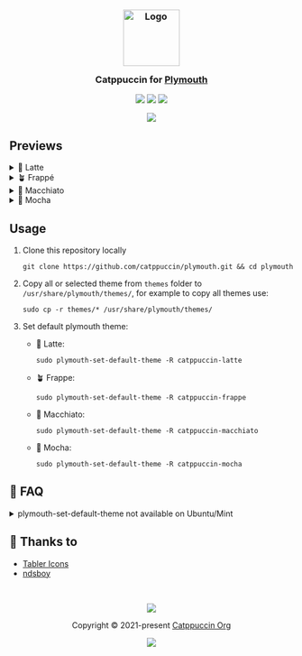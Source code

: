 <h3 align="center">
	<img src="https://raw.githubusercontent.com/catppuccin/catppuccin/main/assets/logos/exports/1544x1544_circle.png" width="100" alt="Logo"/><br/>
	<img src="https://raw.githubusercontent.com/catppuccin/catppuccin/main/assets/misc/transparent.png" height="30" width="0px"/>
	Catppuccin for <a href="https://www.freedesktop.org/wiki/Software/Plymouth/">Plymouth</a>
	<img src="https://raw.githubusercontent.com/catppuccin/catppuccin/main/assets/misc/transparent.png" height="30" width="0px"/>
</h3>

<p align="center">
	<a href="https://github.com/catppuccin/plymouth/stargazers"><img src="https://img.shields.io/github/stars/catppuccin/plymouth?colorA=363a4f&colorB=b7bdf8&style=for-the-badge"></a>
	<a href="https://github.com/catppuccin/plymouth/issues"><img src="https://img.shields.io/github/issues/catppuccin/plymouth?colorA=363a4f&colorB=f5a97f&style=for-the-badge"></a>
	<a href="https://github.com/catppuccin/plymouth/contributors"><img src="https://img.shields.io/github/contributors/catppuccin/plymouth?colorA=363a4f&colorB=a6da95&style=for-the-badge"></a>
</p>

<p align="center">
	<img src="https://github.com/catppuccin/plymouth/blob/main/assets/preview.webp"/>
</p>

## Previews

<details>
<summary>🌻 Latte</summary>
<img src="https://github.com/catppuccin/plymouth/blob/main/assets/latte.webp"/>
</details>
<details>
<summary>🪴 Frappé</summary>
<img src="https://github.com/catppuccin/plymouth/blob/main/assets/frappe.webp"/>
</details>
<details>
<summary>🌺 Macchiato</summary>
<img src="https://github.com/catppuccin/plymouth/blob/main/assets/macchiato.webp"/>
</details>
<details>
<summary>🌿 Mocha</summary>
<img src="https://github.com/catppuccin/plymouth/blob/main/assets/mocha.webp"/>
</details>

## Usage

1. Clone this repository locally

   ```shell
   git clone https://github.com/catppuccin/plymouth.git && cd plymouth
   ```

2. Copy all or selected theme from `themes` folder to `/usr/share/plymouth/themes/`, for example to copy all themes use:

   ```shell
   sudo cp -r themes/* /usr/share/plymouth/themes/
   ```

3. Set default plymouth theme:

   - 🌻 Latte:

     ```shell
     sudo plymouth-set-default-theme -R catppuccin-latte
     ```

   - 🪴 Frappe:

     ```shell
     sudo plymouth-set-default-theme -R catppuccin-frappe
     ```

   - 🌺 Macchiato:

     ```shell
     sudo plymouth-set-default-theme -R catppuccin-macchiato
     ```

   - 🌿 Mocha:

     ```shell
     sudo plymouth-set-default-theme -R catppuccin-mocha
     ```

## 🙋 FAQ

<details>
<summary>plymouth-set-default-theme not available on Ubuntu/Mint</summary>

Some distributions use `update-alternatives` for setting the plymouth theme. After step 1 and 2, perform the following actions:

3. Install the themes:

   ```shell
   sudo update-alternatives --install /usr/share/plymouth/themes/default.plymouth default.plymouth /usr/share/plymouth/themes/catppuccin-latte/catppuccin-latte.plymouth 200
   sudo update-alternatives --install /usr/share/plymouth/themes/default.plymouth default.plymouth /usr/share/plymouth/themes/catppuccin-frappe/catppuccin-frappe.plymouth 200
   sudo update-alternatives --install /usr/share/plymouth/themes/default.plymouth default.plymouth /usr/share/plymouth/themes/catppuccin-macchiato/catppuccin-macchiato.plymouth 200
   sudo update-alternatives --install /usr/share/plymouth/themes/default.plymouth default.plymouth /usr/share/plymouth/themes/catppuccin-mocha/catppuccin-mocha.plymouth 200
   ```

4. Set the default theme interactively:

   ```shell
   sudo update-alternatives --config default.plymouth
   ```

5. Rebuild the initramfs:

   ```shell
   sudo update-initramfs -u
   ```

</details>

## 💝 Thanks to

- [Tabler Icons](https://tabler-icons.io/)
- [ndsboy](https://github.com/ndsboy)

&nbsp;

<p align="center">
	<img src="https://raw.githubusercontent.com/catppuccin/catppuccin/main/assets/footers/gray0_ctp_on_line.svg?sanitize=true" />
</p>

<p align="center">
	Copyright &copy; 2021-present <a href="https://github.com/catppuccin" target="_blank">Catppuccin Org</a>
</p>

<p align="center">
	<a href="https://github.com/catppuccin/catppuccin/blob/main/LICENSE"><img src="https://img.shields.io/static/v1.svg?style=for-the-badge&label=License&message=MIT&logoColor=d9e0ee&colorA=363a4f&colorB=b7bdf8"/></a>
</p>
